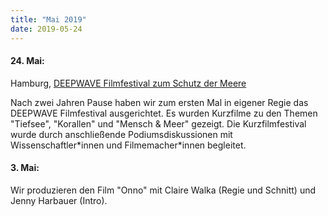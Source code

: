 ```yaml
---
title: "Mai 2019"
date: 2019-05-24
---
```


#### **24\. Mai:**

Hamburg, [DEEPWAVE Filmfestival zum Schutz der Meere](https://www.deepwave.org/projekte/deepwave-filmfestival/)

Nach zwei Jahren Pause haben wir zum ersten Mal in eigener Regie das DEEPWAVE Filmfestival ausgerichtet. Es wurden Kurzfilme zu den Themen "Tiefsee", "Korallen" und "Mensch & Meer" gezeigt. Die Kurzfilmfestival wurde durch anschließende Podiumsdiskussionen mit Wissenschaftler\*innen und Filmemacher\*innen begleitet.

#### **3\. Mai:**

Wir produzieren den Film "Onno" mit Claire Walka (Regie und Schnitt) und Jenny Harbauer (Intro).
